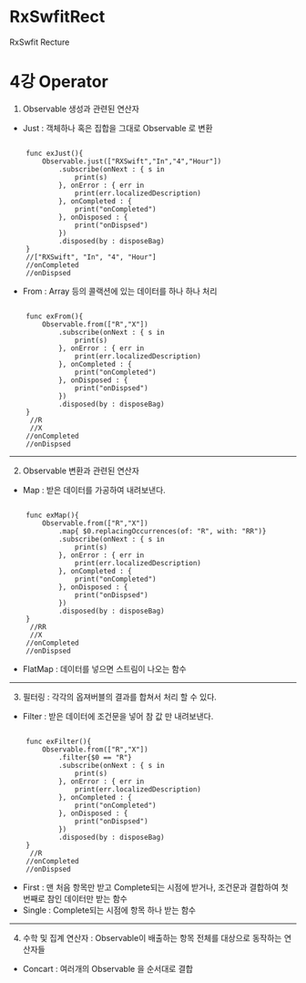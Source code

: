 # RxSwfitRect
RxSwfit Recture

4강 Operator
===========
1. Observable 생성과 관련된 연산자
* Just : 객체하나 혹은 집합을 그대로 Observable 로 변환
<pre><code>
    func exJust(){
        Observable.just(["RXSwift","In","4","Hour"])
            .subscribe(onNext : { s in
                print(s)
            }, onError : { err in
                print(err.localizedDescription)
            }, onCompleted : {
                print("onCompleted")
            }, onDisposed : {
                print("onDispsed")
            })
            .disposed(by : disposeBag)
    }
    //["RXSwift", "In", "4", "Hour"]
    //onCompleted
    //onDispsed
</pre></code>
* From : Array 등의 콜랙션에 있는 데이터를 하나 하나 처리
<pre><code>
    func exFrom(){
        Observable.from(["R","X"])
            .subscribe(onNext : { s in
                print(s)
            }, onError : { err in
                print(err.localizedDescription)
            }, onCompleted : {
                print("onCompleted")
            }, onDisposed : {
                print("onDispsed")
            })
            .disposed(by : disposeBag)
    }
     //R
     //X
    //onCompleted
    //onDispsed
</pre></code>
* * *
2. Observable 변환과 관련된 연산자
* Map : 받은 데이터를 가공하여 내려보낸다.
<pre><code>
    func exMap(){
        Observable.from(["R","X"])
            .map{ $0.replacingOccurrences(of: "R", with: "RR")}
            .subscribe(onNext : { s in
                print(s)
            }, onError : { err in
                print(err.localizedDescription)
            }, onCompleted : {
                print("onCompleted")
            }, onDisposed : {
                print("onDispsed")
            })
            .disposed(by : disposeBag)
    }
     //RR
     //X
    //onCompleted
    //onDispsed
</pre></code>
* FlatMap : 데이터를 넣으면 스트림이 나오는 함수
* * *
3. 필터링 : 각각의 옵져버블의 결과를 합쳐서 처리 할 수 있다.
* Filter : 받은 데이터에 조건문을 넣어 참 값 만 내려보낸다.
<pre><code>
    func exFilter(){
        Observable.from(["R","X"])
            .filter{$0 == "R"}
            .subscribe(onNext : { s in
                print(s)
            }, onError : { err in
                print(err.localizedDescription)
            }, onCompleted : {
                print("onCompleted")
            }, onDisposed : {
                print("onDispsed")
            })
            .disposed(by : disposeBag)
    }
     //R
    //onCompleted
    //onDispsed
</pre></code>
* First : 맨 처음 항목만 받고 Complete되는 시점에 받거나, 조건문과 결합하여 첫 번째로 참인 데이터만 받는 함수
* Single : Complete되는 시점에 항목 하나 받는 함수
* * *
4. 수학 및 집계 연산자 : Observable이 배출하는 항목 전체를 대상으로 동작하는 연산자들
* Concart : 여러개의 Observable 을 순서대로 결합
